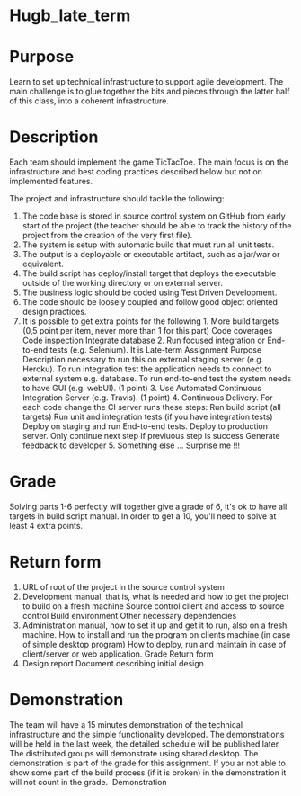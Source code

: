 # Hugb_late_term
# Purpose
Learn to set up technical infrastructure to support agile development. The main
challenge is to glue together the bits and pieces through the latter half of this
class, into a coherent infrastructure.
# Description
Each team should implement the game TicTacToe. The main focus is on the
infrastructure and best coding practices described below but not on
implemented features.

The project and infrastructure should tackle the following:

  1. The code base is stored in source control system on GitHub from early
start of the project (the teacher should be able to track the history of the
project from the creation of the very first file).
  2. The system is setup with automatic build that must run all unit tests.
  3. The output is a deployable or executable artifact, such as a jar/war or
equivalent.
  4. The build script has deploy/install target that deploys the executable
outside of the working directory or on external server.
  5. The business logic should be coded using Test Driven Development.
  6. The code should be loosely coupled and follow good object oriented
design practices.
  7. It is possible to get extra points for the following
    1. More build targets (0,5 point per item, never more than 1 for this part)
      Code coverages
      Code inspection
      Integrate database
    2. Run focused integration or End-to-end tests (e.g. Selenium). It is
    Late-term Assignment
    Purpose
    Description
    necessary to run this on external staging server (e.g. Heroku). To run
    integration test the application needs to connect to external system
    e.g. database. To run end-to-end test the system needs to have GUI
    (e.g. webUI). (1 point)
    3. Use Automated Continuous Integration Server (e.g. Travis). (1 point)
    4. Continuous Delivery. For each code change the CI server runs these
    steps:
    Run build script (all targets)
    Run unit and integration tests (if you have integration tests)
    Deploy on staging and run End-to-end tests.
    Deploy to production server.
    Only continue next step if previuous step is success
    Generate feedback to developer
    5. Something else ... Surprise me !!!
# Grade
Solving parts 1-6 perfectly will together give a grade of 6, it's ok to have all
    targets in build script manual. In order to get a 10, you'll need to solve at least
4 extra points.
# Return form
1. URL of root of the project in the source control system
2. Development manual, that is, what is needed and how to get the project
to build on a fresh machine
Source control client and access to source control
Build environment
Other necessary dependencies
3. Administration manual, how to set it up and get it to run, also on a fresh
machine.
How to install and run the program on clients machine (in case of
simple desktop program)
How to deploy, run and maintain in case of client/server or web
application.
Grade
Return form
4. Design report
Document describing initial design

# Demonstration
The team will have a 15 minutes demonstration of the technical infrastructure
and the simple functionality developed. The demonstrations will be held in the
last week, the detailed schedule will be published later. The distributed groups
will demonstrate using shared desktop. The demonstration is part of the grade
for this assignment. If you ar not able to show some part of the build
process (if it is broken) in the demonstration it will not count in the
grade. ​
Demonstration



